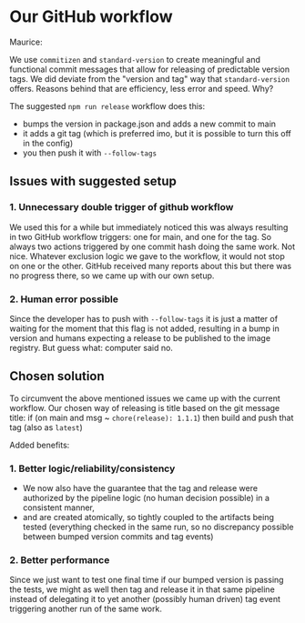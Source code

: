 # Our GitHub workflow

Maurice:

We use `commitizen` and `standard-version` to create meaningful and functional commit messages that allow for releasing of predictable version tags.
We did deviate from the "version and tag" way that `standard-version` offers. Reasons behind that are efficiency, less error and speed. Why?

The suggested `npm run release` workflow does this:

- bumps the version in package.json and adds a new commit to main
- it adds a git tag (which is preferred imo, but it is possible to turn this off in the config)
- you then push it with `--follow-tags`

## Issues with suggested setup

### 1. Unnecessary double trigger of github workflow

We used this for a while but immediately noticed this was always resulting in two GitHub workflow triggers: one for main, and one for the tag. So always two actions triggered by one commit hash doing the same work. Not nice. Whatever exclusion logic we gave to the workflow, it would not stop on one or the other. GitHub received many reports about this but there was no progress there, so we came up with our own setup.

### 2. Human error possible

Since the developer has to push with `--follow-tags` it is just a matter of waiting for the moment that this flag is not added, resulting in a bump in version and humans expecting a release to be published to the image registry. But guess what: computer said no.

## Chosen solution

To circumvent the above mentioned issues we came up with the current workflow.
Our chosen way of releasing is title based on the git message title: if (on main and msg ~ `chore(release): 1.1.1`) then build and push that tag (also as `latest`)

Added benefits:

### 1. Better logic/reliability/consistency

- We now also have the guarantee that the tag and release were authorized by the pipeline logic (no human decision possible) in a consistent manner,
- and are created atomically, so tightly coupled to the artifacts being tested (everything checked in the same run, so no discrepancy possible between bumped version commits and tag events)

### 2. Better performance

Since we just want to test one final time if our bumped version is passing the tests, we might as well then tag and release it in that same pipeline instead of delegating it to yet another (possibly human driven) tag event triggering another run of the same work.
